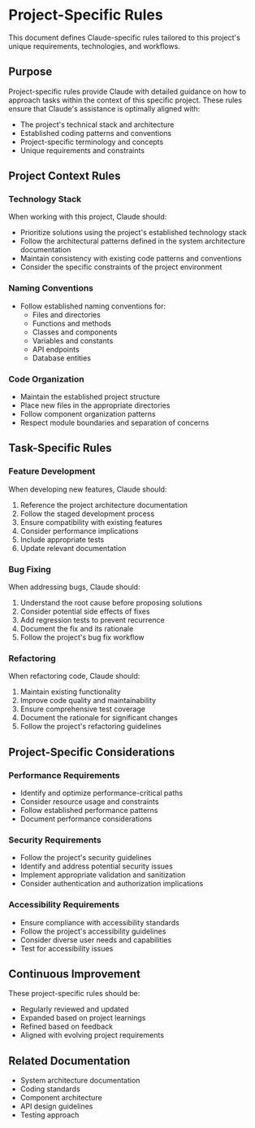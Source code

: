# Project-Specific Rules

This document defines Claude-specific rules tailored to this project's unique requirements, technologies, and workflows.

## Purpose

Project-specific rules provide Claude with detailed guidance on how to approach tasks within the context of this specific project. These rules ensure that Claude's assistance is optimally aligned with:

- The project's technical stack and architecture
- Established coding patterns and conventions
- Project-specific terminology and concepts
- Unique requirements and constraints

## Project Context Rules

### Technology Stack

When working with this project, Claude should:

- Prioritize solutions using the project's established technology stack
- Follow the architectural patterns defined in the system architecture documentation
- Maintain consistency with existing code patterns and conventions
- Consider the specific constraints of the project environment

### Naming Conventions

- Follow established naming conventions for:
  - Files and directories
  - Functions and methods
  - Classes and components
  - Variables and constants
  - API endpoints
  - Database entities

### Code Organization

- Maintain the established project structure
- Place new files in the appropriate directories
- Follow component organization patterns
- Respect module boundaries and separation of concerns

## Task-Specific Rules

### Feature Development

When developing new features, Claude should:

1. Reference the project architecture documentation
2. Follow the staged development process
3. Ensure compatibility with existing features
4. Consider performance implications
5. Include appropriate tests
6. Update relevant documentation

### Bug Fixing

When addressing bugs, Claude should:

1. Understand the root cause before proposing solutions
2. Consider potential side effects of fixes
3. Add regression tests to prevent recurrence
4. Document the fix and its rationale
5. Follow the project's bug fix workflow

### Refactoring

When refactoring code, Claude should:

1. Maintain existing functionality
2. Improve code quality and maintainability
3. Ensure comprehensive test coverage
4. Document the rationale for significant changes
5. Follow the project's refactoring guidelines

## Project-Specific Considerations

### Performance Requirements

- Identify and optimize performance-critical paths
- Consider resource usage and constraints
- Follow established performance patterns
- Document performance considerations

### Security Requirements

- Follow the project's security guidelines
- Identify and address potential security issues
- Implement appropriate validation and sanitization
- Consider authentication and authorization implications

### Accessibility Requirements

- Ensure compliance with accessibility standards
- Follow the project's accessibility guidelines
- Consider diverse user needs and capabilities
- Test for accessibility issues

## Continuous Improvement

These project-specific rules should be:

- Regularly reviewed and updated
- Expanded based on project learnings
- Refined based on feedback
- Aligned with evolving project requirements

## Related Documentation

- System architecture documentation
- Coding standards
- Component architecture
- API design guidelines
- Testing approach
